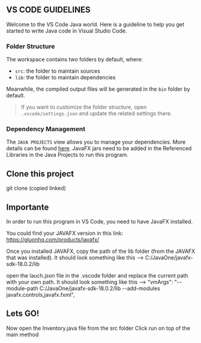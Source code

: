 



## VS CODE GUIDELINES 

Welcome to the VS Code Java world. Here is a guideline to help you get started to write Java code in Visual Studio Code.

### Folder Structure

The workspace contains two folders by default, where:

- `src`: the folder to maintain sources
- `lib`: the folder to maintain dependencies

Meanwhile, the compiled output files will be generated in the `bin` folder by default.

> If you want to customize the folder structure, open `.vscode/settings.json` and update the related settings there.

### Dependency Management


The `JAVA PROJECTS` view allows you to manage your dependencies. More details can be found [here](https://github.com/microsoft/vscode-java-dependency#manage-dependencies).
JavaFX jars need to be added in the Referenced Libraries in the Java Projects to run this program. 

 
 ## Clone this project 

 git clone (copied linked)

 ## Importante 

 In order to run this program in VS Code, you need to have JavaFX installed. 

 You could find your JAVAFX version in this link: https://gluonhq.com/products/javafx/

 Once you installed JAVAFX, copy the path of the lib folder (from the JAVAFX that was installed). It should look something like this -->  C:/JavaOne/javafx-sdk-18.0.2/lib

 open the lauch.json file in the .vscode folder and replace the current path with your own path.  It should look something like this -->  "vmArgs": "--module-path C:/JavaOne/javafx-sdk-18.0.2/lib --add-modules javafx.controls,javafx.fxml",


 ## Lets GO!

 Now open the Inventory.java file from the src folder 
 Click run on top of the main method 

 
